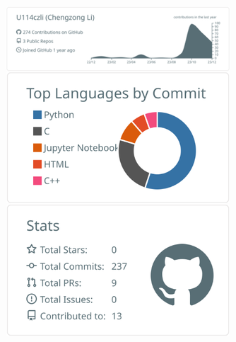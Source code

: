 <!--
### Hi there 👋
-->

![](https://raw.githubusercontent.com/U114czli/U114czli/master/profile-summary-card-output/default/0-profile-details.svg)
![](https://raw.githubusercontent.com/U114czli/U114czli/master/profile-summary-card-output/default/2-most-commit-language.svg) ![](https://raw.githubusercontent.com/U114czli/U114czli/master/profile-summary-card-output/default/3-stats.svg)

<!--
**U114czli/U114czli** is a ✨ _special_ ✨ repository because its `README.md` (this file) appears on your GitHub profile.

Here are some ideas to get you started:

- 🔭 I’m currently working on ...
- 🌱 I’m currently learning ...
- 👯 I’m looking to collaborate on ...
- 🤔 I’m looking for help with ...
- 💬 Ask me about ...
- 📫 How to reach me: ...
- 😄 Pronouns: ...
- ⚡ Fun fact: ...
-->
